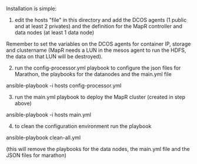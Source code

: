 Installation is simple:

1) edit the hosts "file" in this directory and add the DCOS agents (1 public and at least 2 privates) and the definition for the MapR controller and data nodes (at least 1 data node) 

Remember to set the variables on the DCOS agents for container IP, storage and clustername (MapR needs a LUN in the mesos agent to run the HDFS, the data on that LUN will be destroyed).

2) run the config-processor.yml playbook to configure the json files for Marathon, the playbooks for the datanodes and the main.yml file

ansible-playbook -i hosts config-processor.yml

3) run the main.yml playbook to deploy the MapR cluster (created in step above)

ansible-playbook -i hosts main.yml

4) to clean the configuration environment run the playbook

ansible-playbook clean-all.yml

(this will remove the playbooks for the data nodes, the main.yml file and the JSON files for marathon)
